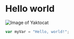 # <h1>Hello world
![Image of Yaktocat](https://octodex.github.com/images/yaktocat.png)
``` javascript
var myVar = "Hello, world!";
```
